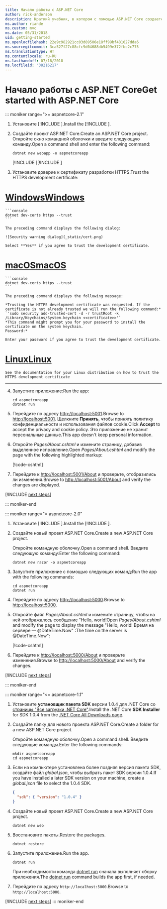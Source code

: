```yaml
---
title: Начало работы с ASP.NET Core
author: rick-anderson
description: Краткий учебник, в котором с помощью ASP.NET Core создается и запускается простое приложение Hello World.
ms.author: riande
ms.custom: mvc
ms.date: 05/31/2018
uid: getting-started
ms.openlocfilehash: 22e9c982921cc03d89506e18ff99bf481027dda6
ms.sourcegitcommit: 3ca527f27c88cfc9d04688db5499e372fbc2c775
ms.translationtype: HT
ms.contentlocale: ru-RU
ms.lasthandoff: 07/18/2018
ms.locfileid: "38216217"
---
```

# <a name="get-started-with-aspnet-core"></a><span data-ttu-id="11001-103">Начало работы с ASP.NET Core</span><span class="sxs-lookup"><span data-stu-id="11001-103">Get started with ASP.NET Core</span></span>

::: moniker range=">= aspnetcore-2.1"

1. <span data-ttu-id="11001-104">Установите [!INCLUDE [](~/includes/2.1-SDK.md)].</span><span class="sxs-lookup"><span data-stu-id="11001-104">Install the [!INCLUDE [](~/includes/2.1-SDK.md)].</span></span>

2. <span data-ttu-id="11001-105">Создайте проект ASP.NET Core.</span><span class="sxs-lookup"><span data-stu-id="11001-105">Create an ASP.NET Core project.</span></span> <span data-ttu-id="11001-106">Откройте окно командной оболочки и введите следующую команду.</span><span class="sxs-lookup"><span data-stu-id="11001-106">Open a command shell and enter the following command:</span></span>

    ```console
    dotnet new webapp -o aspnetcoreapp
    ```

    <span data-ttu-id="11001-107">[!INCLUDE [](~/includes/webapp-alias-notice.md) [](~/includes/webapp-alias-notice.md)]</span><span class="sxs-lookup"><span data-stu-id="11001-107">[!INCLUDE [](~/includes/webapp-alias-notice.md) [](~/includes/webapp-alias-notice.md)]</span></span>

3. <span data-ttu-id="11001-108">Установите доверие к сертификату разработки HTTPS.</span><span class="sxs-lookup"><span data-stu-id="11001-108">Trust the HTTPS development certificate:</span></span>

# <a name="windowstabwindows"></a>[<span data-ttu-id="11001-109">Windows</span><span class="sxs-lookup"><span data-stu-id="11001-109">Windows</span></span>](#tab/windows)

    ```console
    dotnet dev-certs https --trust
    ```

    The preceding command displays the following dialog:

    ![Security warning dialog](_static/cert.png)

    Select **Yes** if you agree to trust the development certificate.

# <a name="macostabmacos"></a>[<span data-ttu-id="11001-110">macOS</span><span class="sxs-lookup"><span data-stu-id="11001-110">macOS</span></span>](#tab/macos)

    ```console
    dotnet dev-certs https --trust
    ```

    The preceding command displays the following message:

    *Trusting the HTTPS development certificate was requested. If the certificate is not already trusted we will run the following command:*
    `'sudo security add-trusted-cert -d -r trustRoot -k /Library/Keychains/System.keychain <<certificate>>'`
    *This command might prompt you for your password to install the certificate on the system keychain.
    Password:*

    Enter your password if you agree to trust the development certificate.

# <a name="linuxtablinux"></a>[<span data-ttu-id="11001-111">Linux</span><span class="sxs-lookup"><span data-stu-id="11001-111">Linux</span></span>](#tab/linux)

    See the documentation for your Linux distribution on how to trust the HTTPS development certificate
---

4. <span data-ttu-id="11001-112">Запустите приложение:</span><span class="sxs-lookup"><span data-stu-id="11001-112">Run the app:</span></span>

    ```console
    cd aspnetcoreapp
    dotnet run
    ```

5. <span data-ttu-id="11001-113">Перейдите по адресу [http://localhost:5001](http://localhost:5001).</span><span class="sxs-lookup"><span data-stu-id="11001-113">Browse to [http://localhost:5001](http://localhost:5001).</span></span>  <span data-ttu-id="11001-114">Щелкните **Принять**, чтобы принять политику конфиденциальности и использования файлов cookie.</span><span class="sxs-lookup"><span data-stu-id="11001-114">Click **Accept** to accept the privacy and cookie policy.</span></span> <span data-ttu-id="11001-115">Это приложение не хранит персональные данные.</span><span class="sxs-lookup"><span data-stu-id="11001-115">This app doesn't keep personal information.</span></span>

6. <span data-ttu-id="11001-116">Откройте *Pages/About.cshtml* и измените страницу, добавив выделенное исправление.</span><span class="sxs-lookup"><span data-stu-id="11001-116">Open *Pages/About.cshtml* and modify the page with the following highlighted markup:</span></span>

    [!code-cshtml[](sample/getting-started/about.cshtml?highlight=9)]

7. <span data-ttu-id="11001-117">Перейдите к [http://localhost:5001/About](http://localhost:5001/About) и проверьте, отобразились ли изменения.</span><span class="sxs-lookup"><span data-stu-id="11001-117">Browse to [http://localhost:5001/About](http://localhost:5001/About) and verify the changes are displayed.</span></span>

[!INCLUDE [next steps](~/includes/getting-started/next-steps.md)]

::: moniker-end

::: moniker range="= aspnetcore-2.0"

1. <span data-ttu-id="11001-118">Установите [!INCLUDE [](~/includes/net-core-sdk-download-link.md)].</span><span class="sxs-lookup"><span data-stu-id="11001-118">Install the [!INCLUDE [](~/includes/net-core-sdk-download-link.md)].</span></span>

2. <span data-ttu-id="11001-119">Создайте новый проект ASP.NET Core.</span><span class="sxs-lookup"><span data-stu-id="11001-119">Create a new ASP.NET Core project.</span></span>

   <span data-ttu-id="11001-120">Откройте командную оболочку.</span><span class="sxs-lookup"><span data-stu-id="11001-120">Open a command shell.</span></span> <span data-ttu-id="11001-121">Введите следующую команду:</span><span class="sxs-lookup"><span data-stu-id="11001-121">Enter the following command:</span></span>

    ```console
    dotnet new razor -o aspnetcoreapp
    ```

3. <span data-ttu-id="11001-122">Запустите приложение с помощью следующих команд:</span><span class="sxs-lookup"><span data-stu-id="11001-122">Run the app with the following commands:</span></span>

    ```console
    cd aspnetcoreapp
    dotnet run
    ```

4. <span data-ttu-id="11001-123">Перейдите по адресу [http://localhost:5000](http://localhost:5000).</span><span class="sxs-lookup"><span data-stu-id="11001-123">Browse to [http://localhost:5000](http://localhost:5000).</span></span>

5. <span data-ttu-id="11001-124">Откройте файл *Pages/About.cshtml* и измените страницу, чтобы на ней отображалось сообщение "Hello, world!</span><span class="sxs-lookup"><span data-stu-id="11001-124">Open *Pages/About.cshtml* and modify the page to display the message "Hello, world!</span></span> <span data-ttu-id="11001-125">Время на сервере — @DateTime.Now" :</span><span class="sxs-lookup"><span data-stu-id="11001-125">The time on the server is @DateTime.Now":</span></span>

    [!code-cshtml[](sample/getting-started/about.cshtml?highlight=9&range=1-9)]

6. <span data-ttu-id="11001-126">Перейдите к [http://localhost:5000/About](http://localhost:5000/About) и проверьте изменения.</span><span class="sxs-lookup"><span data-stu-id="11001-126">Browse to [http://localhost:5000/About](http://localhost:5000/About) and verify the changes.</span></span>

[!INCLUDE [next steps](~/includes/getting-started/next-steps.md)]

::: moniker-end

::: moniker range="<= aspnetcore-1.1"

1. <span data-ttu-id="11001-127">Установите **установщик пакета SDK** версии 1.0.4 для .NET Core со [страницы "Все загрузки .NET Core"](https://www.microsoft.com/net/download/all).</span><span class="sxs-lookup"><span data-stu-id="11001-127">Install the .NET Core **SDK Installer** for SDK 1.0.4 from the [.NET Core All Downloads page](https://www.microsoft.com/net/download/all).</span></span>

2. <span data-ttu-id="11001-128">Создайте папку для нового проекта ASP.NET Core.</span><span class="sxs-lookup"><span data-stu-id="11001-128">Create a folder for a new ASP.NET Core project.</span></span>

   <span data-ttu-id="11001-129">Откройте командную оболочку.</span><span class="sxs-lookup"><span data-stu-id="11001-129">Open a command shell.</span></span> <span data-ttu-id="11001-130">Введите следующие команды.</span><span class="sxs-lookup"><span data-stu-id="11001-130">Enter the following commands:</span></span>

   ```console
   mkdir aspnetcoreapp
   cd aspnetcoreapp
   ```

3. <span data-ttu-id="11001-131">Если на компьютере установлена более поздняя версия пакета SDK, создайте файл *global.json*, чтобы выбрать пакет SDK версии 1.0.4.</span><span class="sxs-lookup"><span data-stu-id="11001-131">If you have installed a later SDK version on your machine, create a *global.json* file to select the 1.0.4 SDK.</span></span>

   ```json
   {
     "sdk": { "version": "1.0.4" }
   }
   ```

4. <span data-ttu-id="11001-132">Создайте новый проект ASP.NET Core.</span><span class="sxs-lookup"><span data-stu-id="11001-132">Create a new ASP.NET Core project.</span></span>

   ```console
   dotnet new web
   ```

5. <span data-ttu-id="11001-133">Восстановите пакеты.</span><span class="sxs-lookup"><span data-stu-id="11001-133">Restore the packages.</span></span>

    ```console
    dotnet restore
    ```

6. <span data-ttu-id="11001-134">Запустите приложение.</span><span class="sxs-lookup"><span data-stu-id="11001-134">Run the app.</span></span>

   ```console
   dotnet run
   ```

   <span data-ttu-id="11001-135">При необходимости команда [dotnet run](/dotnet/core/tools/dotnet-run) сначала выполняет сборку приложения.</span><span class="sxs-lookup"><span data-stu-id="11001-135">The [dotnet run](/dotnet/core/tools/dotnet-run) command builds the app first, if needed.</span></span>

7. <span data-ttu-id="11001-136">Перейдите по адресу `http://localhost:5000`.</span><span class="sxs-lookup"><span data-stu-id="11001-136">Browse to `http://localhost:5000`.</span></span>

[!INCLUDE [next steps](~/includes/getting-started/next-steps.md)]
::: moniker-end
